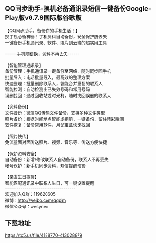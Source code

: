 ## QQ同步助手-换机必备通讯录短信一键备份Google-Play版v6.7.9国际版谷歌版
【QQ同步助手，备份你的手机生活！】 <br>换手机必备神器！手机资料自动备份，安全保护防丢失！ <br>一键备份手机通讯录、软件、照片到云端的超实用工具！ <br> <br>------手机随便换，资料不再丢失------ <br> <br>【智能管理通讯录】 <br>备份管理：手机通讯录一键备份至网络，随时同步回手机 <br>批量导入：电话批量导入，最高效的整理方案 <br>快速整理：批量删除联系人，智能合并重复的联系人 <br>智能检测：自动检测出已失效号码和常用号码 <br>误删找回：通过回收站或时光机，随时找回误删的联系人 <br> <br>【资料备份】 <br>文件备份：微信QQ传输文件备份，支持多种文件类型 <br>照片备份：根据时间地点智能成相册，一键备份，留住精彩瞬间 <br>软件恢复：备份常用软件，月光宝盒快速找回 <br> <br>【照片快传】 <br>免流量面对面传送照片、视频、音乐等，传送方便快捷 <br> <br>【保护资料安全】 <br>自动备份：新增/修改联系人自动备份，联系人不再丢失 <br>帐号保护：新手机同步资料，短信提醒预警 <br> <br>【亲友生日提醒】 <br>智能匹配通讯录中联系人生日，可一键设置提醒 <br>------------------------------------ <br>欢迎加入Q群：119620605 <br>微博：http://weibo.com/qqpim <br>微信公众号：wesynec
## 下载地址
https://tc5.us/file/4188770-413028879